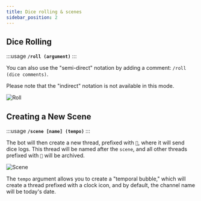 ```yaml
---
title: Dice rolling & scenes
sidebar_position: 2
---
```


## Dice Rolling

:::usage
**`/roll (argument)`**
:::

You can also use the "semi-direct" notation by adding a comment: `/roll (dice comments)`.

Please note that the "indirect" notation is not available in this mode.

![Roll](/assets/rolls/slash-commands.gif)

## Creating a New Scene

:::usage
**`/scene [name] (tempo)`**
:::

The bot will then create a new thread, prefixed with `🎲`, where it will send dice logs. This thread will be named after the `scene`, and all other threads prefixed with `🎲` will be archived.

![Scene](/assets/rolls/scene.gif)

The `tempo` argument allows you to create a "temporal bubble," which will create a thread prefixed with a clock icon, and by default, the channel name will be today's date.